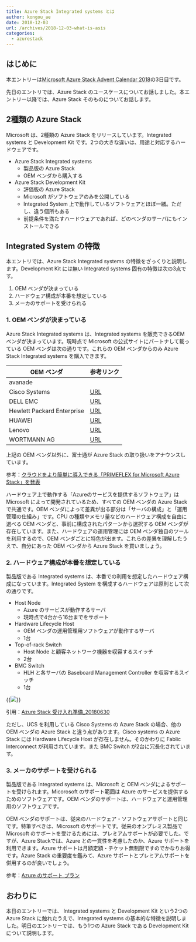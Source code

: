 ```yaml
---
title: Azure Stack Integrated systems とは
author: kongou_ae
date: 2018-12-03
url: /archives/2018-12-03-what-is-asis
categories:
  - azurestack
---
```


## はじめに

本エントリーは[Microsoft Azure Stack Advent Calendar 2018](https://qiita.com/advent-calendar/2018/azure-stack)の3日目です。

先日のエントリでは、Azure Stack のユースケースについてお話しました。本エントリー以降では、Azure Stack そのものについてお話します。

## 2種類の Azure Stack

Microsoft は、2種類の Azure Stack をリリースしています。Integrated systems と Development Kit です。2つの大きな違いは、用途と対応するハードウェアです。

- Azure Stack Integrated systems
  - 製品版の Azure Stack 
  - OEM ベンダから購入する
- Azure Stack Development Kit
  - 評価版の Azure Stack
  - Microsoft がソフトウェアのみを公開している
  - Integrated System 上で動作しているソフトウェアとほぼ一緒。ただし、違う個所もある
  - 前提条件を満たすハードウェアであれば、どのベンダのサーバにもインストールできる

## Integrated System の特徴

本エントリでは、Azure Stack Integrated systems の特徴をざっくりと説明します。Development Kit には無い Integrated systems 固有の特徴は次の3点です。

1. OEM ベンダが決まっている
1. ハードウェア構成が本番を想定している
1. メーカのサポートを受けられる

### 1. OEM ベンダが決まっている

Azure Stack Integrated systems は、Integrated systems を販売できるOEM ベンダが決まっています。現時点で Microsoft の公式サイトにパートナして載っている OEM ベンダは次の通りです。これらの OEM ベンダからのみ Azure Stack Integrated systems を購入できます。

| OEM ベンダ | 参考リンク |
|-----------------------|---------------------------|
| avanade               | |
| Cisco Systems | [URL](https://www.cisco.com/c/ja_jp/solutions/collateral/data-center/integrated-system-microsoft-azure-stack/datasheet-c78-739813.html) | 
| DELL EMC | [URL](https://japan.emc.com/collateral/solution-overview/h16047-dell-emc-cloud-for-microsoft-azure-stack-so.pdf) |
| Hewlett Packard Enterprise | [URL](https://psnow.ext.hpe.com/doc/PSN1009954522USEN.pdf)
| HUAWEI | [URL](https://e.huawei.com/en/material/onLineView?MaterialID=c99bc3101e5448339cca43690c5e3965)|
| Lenovo | [URL](https://lenovopress.com/datasheet/ja/ds0013-lenovo-thinkagile-sx-for-microsoft-azure-stack)|
| WORTMANN AG | [URL](https://azure.microsoft.com/mediahandler/files/resourcefiles/terra-for-microsoft-azure-factsheet/AzuerStack_06062018.pdf) |

上記の OEM ベンダ以外に、富士通が Azure Stack の取り扱いをアナウンスしています。

参考：[クラウドをより簡単に導入できる「PRIMEFLEX for Microsoft Azure Stack」を発表](http://pr.fujitsu.com/jp/news/2018/11/9.html)

ハードウェア上で動作する「Azureのサービスを提供するソフトウェア」は Microsoft によって開発されているため、すべての OEM ベンダの Azure Stack で共通です。OEM ベンダによって差異が出る部分は「サーバの構成」と「運用管理の仕組み」です。CPU の種類やメモリ量などのハードウェア構成を自由に選べる OEM ベンダと、事前に構成されたパターンから選択する OEM ベンダが存在しています。また、ハードウェアの運用管理には OEM ベンダ独自のツールを利用するので、OEM ベンダごとに特色が出ます。これらの差異を理解したうえで、自分にあった OEM ベンダから Azure Stack を買いましょう。

### 2. ハードウェア構成が本番を想定している

製品版である Integrated systems は、本番での利用を想定したハードウェア構成になっています。Integrated System を構成するハードウェアは原則として次の通りです。

- Host Node
  - Azure のサービスが動作するサーバ
  - 現時点で4台から16台までをサポート
- Hardware Lifecycle Host
  - OEM ベンダの運用管理用ソフトウェアが動作するサーバ
  - 1台
- Top-of-rack Switch
  - Host Node と顧客ネットワーク機器を収容するスイッチ
  - 2台
- BMC Switch
  - HLH と各サーバの Baseboard Management Controller を収容するスイッチ
  - 1台

{{<img src="./../../images/2018-12-03-001.png">}}

引用：[Azure Stack 受け入れ準備_20180630](https://www.slideshare.net/HiroshiMatsumoto1/azure-stack-20180630)

ただし、UCS を利用している Cisco Systems の Azure Stack の場合、他の OEM ベンダの Azure Stack と違う点があります。Cisco systems の Azure Stack には Hardware Lifecycle Host が存在しません。そのかわりに Fablic Interconnect が利用されています。また BMC Switch が2台に冗長化されています。

### 3. メーカのサポートを受けられる

製品版である Integrated systems は、Microsoft と OEM ベンダによるサポートを受けられます。Micorosoft のサポート範囲は Azure のサービスを提供するためのソフトウェアです。OEM ベンダのサポートは、ハードウェアと運用管理用のソフトウェアです。

OEM ベンダのサポートは、従来のハードウェア・ソフトウェアサポートと同じです。特筆すべきは、Microsoft のサポートです。従来のオンプレミス製品で Microsoft のサポートを受けるためには、プレミアムサポートが必要でした。ですが、Azure Stackでは、Azure との一貫性を考慮したのか、Azure サポートを利用できます。Azure サポートは月額定額・チケット無制限ですのでかなりお得です。Azure Stack の重要度を鑑みて、Azure サポートとプレミアムサポートを併用するのが良いでしょう。

参考：[Azure のサポート プラン](https://azure.microsoft.com/ja-jp/support/plans/)

## おわりに

本日のエントリーでは、 Integrated systems と Development Kit という2つの Azure Stack に触れたうえで、Integrated systems の基本的な特徴を説明しました。明日のエントリーでは、もう1つの Azure Stack である Development Kit について説明します。
